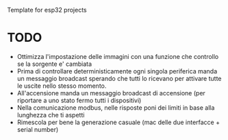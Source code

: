 Template for esp32 projects

# TODO

 - Ottimizza l'impostazione delle immagini con una funzione che controllo se la sorgente e' cambiata
 - Prima di controllare deterministicamente ogni singola periferica manda un messaggio broadcast sperando che tutti lo ricevano per attivare tutte le uscite nello stesso momento.
 - All'accensione manda un messaggio broadcast di accensione (per riportare a uno stato fermo tutti i dispositivi)
 - Nella comunicazione modbus, nelle risposte poni dei limiti in base alla lunghezza che ti aspetti
 - Rimescola per bene la generazione casuale (mac delle due interfacce + serial number)
